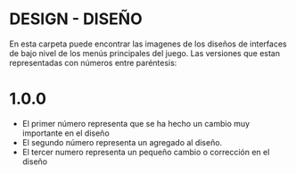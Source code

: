 # DESIGN - DISEÑO
En esta carpeta puede encontrar las imagenes de los diseños de interfaces de bajo nivel de los menús principales del juego. Las versiones que estan representadas con números entre paréntesis:

# 1.0.0
- El primer número representa que se ha hecho un cambio muy importante en el diseño
- El segundo número representa un agregado al diseño.
- El tercer numero representa un pequeño cambio o corrección en el diseño 
